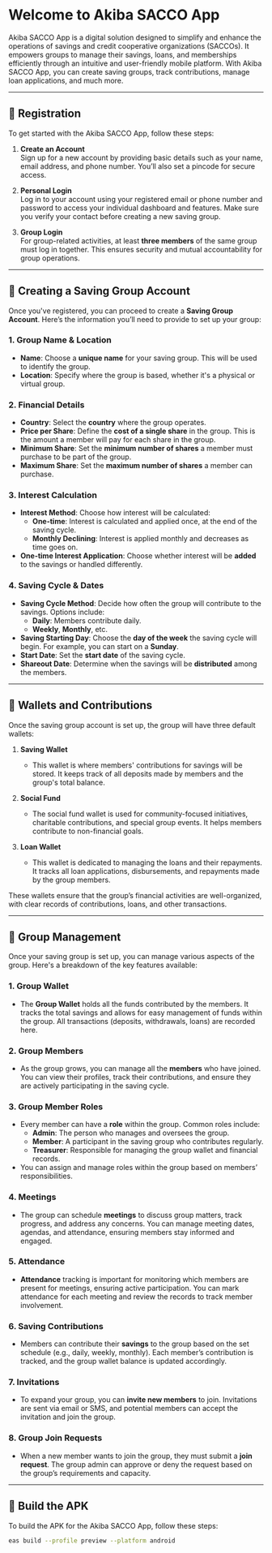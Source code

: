 # Welcome to Akiba SACCO App

Akiba SACCO App is a digital solution designed to simplify and enhance the operations of savings and credit cooperative organizations (SACCOs). It empowers groups to manage their savings, loans, and memberships efficiently through an intuitive and user-friendly mobile platform. With Akiba SACCO App, you can create saving groups, track contributions, manage loan applications, and much more.

---

## 📝 Registration

To get started with the Akiba SACCO App, follow these steps:

1. **Create an Account**  
   Sign up for a new account by providing basic details such as your name, email address, and phone number. You’ll also set a pincode for secure access.

2. **Personal Login**  
   Log in to your account using your registered email or phone number and password to access your individual dashboard and features. Make sure you verify your contact before creating a new saving group.

3. **Group Login**  
   For group-related activities, at least **three members** of the same group must log in together. This ensures security and mutual accountability for group operations.

---

## 🏦 Creating a Saving Group Account

Once you've registered, you can proceed to create a **Saving Group Account**. Here’s the information you’ll need to provide to set up your group:

### 1. **Group Name & Location**

- **Name**: Choose a **unique name** for your saving group. This will be used to identify the group.
- **Location**: Specify where the group is based, whether it's a physical or virtual group.

### 2. **Financial Details**

- **Country**: Select the **country** where the group operates.
- **Price per Share**: Define the **cost of a single share** in the group. This is the amount a member will pay for each share in the group.
- **Minimum Share**: Set the **minimum number of shares** a member must purchase to be part of the group.
- **Maximum Share**: Set the **maximum number of shares** a member can purchase.

### 3. **Interest Calculation**
   - **Interest Method**: Choose how interest will be calculated:
     - **One-time**: Interest is calculated and applied once, at the end of the saving cycle.
     - **Monthly Declining**: Interest is applied monthly and decreases as time goes on.
   - **One-time Interest Application**: Choose whether interest will be **added** to the savings or handled differently.

### 4. **Saving Cycle & Dates**
   - **Saving Cycle Method**: Decide how often the group will contribute to the savings. Options include:
     - **Daily**: Members contribute daily.
     - **Weekly**, **Monthly**, etc.
   - **Saving Starting Day**: Choose the **day of the week** the saving cycle will begin. For example, you can start on a **Sunday**.
   - **Start Date**: Set the **start date** of the saving cycle.
   - **Shareout Date**: Determine when the savings will be **distributed** among the members.

---

## 🏦 Wallets and Contributions

Once the saving group account is set up, the group will have three default wallets:

1. **Saving Wallet**  
   - This wallet is where members' contributions for savings will be stored. It keeps track of all deposits made by members and the group's total balance.

2. **Social Fund**  
   - The social fund wallet is used for community-focused initiatives, charitable contributions, and special group events. It helps members contribute to non-financial goals.

3. **Loan Wallet**  
   - This wallet is dedicated to managing the loans and their repayments. It tracks all loan applications, disbursements, and repayments made by the group members.

These wallets ensure that the group’s financial activities are well-organized, with clear records of contributions, loans, and other transactions.

---

## 💼 Group Management

Once your saving group is set up, you can manage various aspects of the group. Here's a breakdown of the key features available:

### 1. **Group Wallet**  
   - The **Group Wallet** holds all the funds contributed by the members. It tracks the total savings and allows for easy management of funds within the group. All transactions (deposits, withdrawals, loans) are recorded here.

### 2. **Group Members**  
   - As the group grows, you can manage all the **members** who have joined. You can view their profiles, track their contributions, and ensure they are actively participating in the saving cycle.

### 3. **Group Member Roles**  
   - Every member can have a **role** within the group. Common roles include:
     - **Admin**: The person who manages and oversees the group.
     - **Member**: A participant in the saving group who contributes regularly.
     - **Treasurer**: Responsible for managing the group wallet and financial records.
   - You can assign and manage roles within the group based on members’ responsibilities.

### 4. **Meetings**  
   - The group can schedule **meetings** to discuss group matters, track progress, and address any concerns. You can manage meeting dates, agendas, and attendance, ensuring members stay informed and engaged.

### 5. **Attendance**  
   - **Attendance** tracking is important for monitoring which members are present for meetings, ensuring active participation. You can mark attendance for each meeting and review the records to track member involvement.

### 6. **Saving Contributions**  
   - Members can contribute their **savings** to the group based on the set schedule (e.g., daily, weekly, monthly). Each member’s contribution is tracked, and the group wallet balance is updated accordingly.

### 7. **Invitations**  
   - To expand your group, you can **invite new members** to join. Invitations are sent via email or SMS, and potential members can accept the invitation and join the group.

### 8. **Group Join Requests**  
   - When a new member wants to join the group, they must submit a **join request**. The group admin can approve or deny the request based on the group’s requirements and capacity.

---

## 🚀 Build the APK

To build the APK for the Akiba SACCO App, follow these steps:

```bash
eas build --profile preview --platform android
